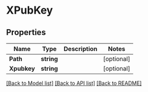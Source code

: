 # XPubKey

## Properties

Name | Type | Description | Notes
------------ | ------------- | ------------- | -------------
**Path** | **string** |  | [optional] 
**Xpubkey** | **string** |  | [optional] 

[[Back to Model list]](../README.md#documentation-for-models) [[Back to API list]](../README.md#documentation-for-api-endpoints) [[Back to README]](../README.md)


